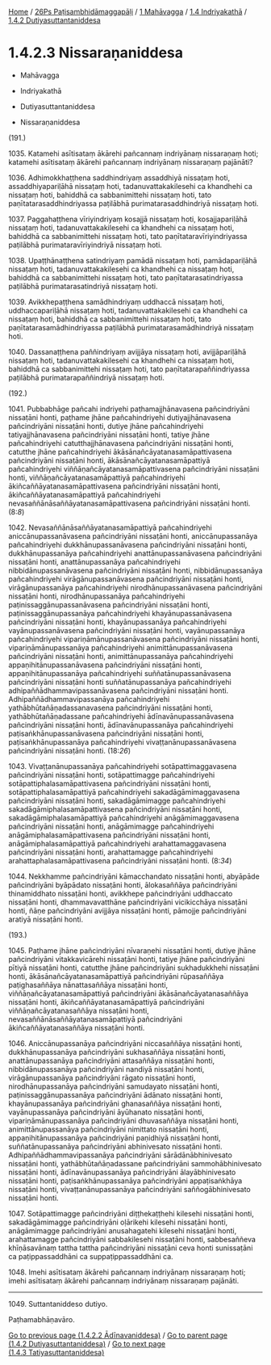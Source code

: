
[Home](/) / [26Ps Paṭisambhidāmaggapāḷi](../../../../26Ps.md) / [1 Mahāvagga](../../../1.md) / [1.4 Indriyakathā](../../1.4.md) / [1.4.2 Dutiyasuttantaniddesa](../1.4.2.md)

# 1.4.2.3 Nissaraṇaniddesa

* Mahāvagga

* Indriyakathā

* Dutiyasuttantaniddesa

* Nissaraṇaniddesa

(191.)

1035\. Katamehi asītisataṃ ākārehi pañcannaṃ indriyānaṃ nissaraṇaṃ hoti; katamehi asītisataṃ ākārehi pañcannaṃ indriyānaṃ nissaraṇaṃ pajānāti?

1036\. Adhimokkhaṭṭhena saddhindriyaṃ assaddhiyā nissaṭaṃ hoti, assaddhiyapariḷāhā nissaṭaṃ hoti, tadanuvattakakilesehi ca khandhehi ca nissaṭaṃ hoti, bahiddhā ca sabbanimittehi nissaṭaṃ hoti, tato paṇītatarasaddhindriyassa paṭilābhā purimatarasaddhindriyā nissaṭaṃ hoti.

1037\. Paggahaṭṭhena vīriyindriyaṃ kosajjā nissaṭaṃ hoti, kosajjapariḷāhā nissaṭaṃ hoti, tadanuvattakakilesehi ca khandhehi ca nissaṭaṃ hoti, bahiddhā ca sabbanimittehi nissaṭaṃ hoti, tato paṇītataravīriyindriyassa paṭilābhā purimataravīriyindriyā nissaṭaṃ hoti.

1038\. Upaṭṭhānaṭṭhena satindriyaṃ pamādā nissaṭaṃ hoti, pamādapariḷāhā nissaṭaṃ hoti, tadanuvattakakilesehi ca khandhehi ca nissaṭaṃ hoti, bahiddhā ca sabbanimittehi nissaṭaṃ hoti, tato paṇītatarasatindriyassa paṭilābhā purimatarasatindriyā nissaṭaṃ hoti.

1039\. Avikkhepaṭṭhena samādhindriyaṃ uddhaccā nissaṭaṃ hoti, uddhaccapariḷāhā nissaṭaṃ hoti, tadanuvattakakilesehi ca khandhehi ca nissaṭaṃ hoti, bahiddhā ca sabbanimittehi nissaṭaṃ hoti, tato paṇītatarasamādhindriyassa paṭilābhā purimatarasamādhindriyā nissaṭaṃ hoti.

1040\. Dassanaṭṭhena paññindriyaṃ avijjāya nissaṭaṃ hoti, avijjāpariḷāhā nissaṭaṃ hoti, tadanuvattakakilesehi ca khandhehi ca nissaṭaṃ hoti, bahiddhā ca sabbanimittehi nissaṭaṃ hoti, tato paṇītatarapaññindriyassa paṭilābhā purimatarapaññindriyā nissaṭaṃ hoti.

(192.)

1041\. Pubbabhāge pañcahi indriyehi paṭhamajjhānavasena pañcindriyāni nissaṭāni honti, paṭhame jhāne pañcahindriyehi dutiyajjhānavasena pañcindriyāni nissaṭāni honti, dutiye jhāne pañcahindriyehi tatiyajjhānavasena pañcindriyāni nissaṭāni honti, tatiye jhāne pañcahindriyehi catutthajjhānavasena pañcindriyāni nissaṭāni honti, catutthe jhāne pañcahindriyehi ākāsānañcāyatanasamāpattivasena pañcindriyāni nissaṭāni honti, ākāsānañcāyatanasamāpattiyā pañcahindriyehi viññāṇañcāyatanasamāpattivasena pañcindriyāni nissaṭāni honti, viññāṇañcāyatanasamāpattiyā pañcahindriyehi ākiñcaññāyatanasamāpattivasena pañcindriyāni nissaṭāni honti, ākiñcaññāyatanasamāpattiyā pañcahindriyehi nevasaññānāsaññāyatanasamāpattivasena pañcindriyāni nissaṭāni honti. (8:*8*)

1042\. Nevasaññānāsaññāyatanasamāpattiyā pañcahindriyehi aniccānupassanāvasena pañcindriyāni nissaṭāni honti, aniccānupassanāya pañcahindriyehi dukkhānupassanāvasena pañcindriyāni nissaṭāni honti, dukkhānupassanāya pañcahindriyehi anattānupassanāvasena pañcindriyāni nissaṭāni honti, anattānupassanāya pañcahindriyehi nibbidānupassanāvasena pañcindriyāni nissaṭāni honti, nibbidānupassanāya pañcahindriyehi virāgānupassanāvasena pañcindriyāni nissaṭāni honti, virāgānupassanāya pañcahindriyehi nirodhānupassanāvasena pañcindriyāni nissaṭāni honti, nirodhānupassanāya pañcahindriyehi paṭinissaggānupassanāvasena pañcindriyāni nissaṭāni honti, paṭinissaggānupassanāya pañcahindriyehi khayānupassanāvasena pañcindriyāni nissaṭāni honti, khayānupassanāya pañcahindriyehi vayānupassanāvasena pañcindriyāni nissaṭāni honti, vayānupassanāya pañcahindriyehi vipariṇāmānupassanāvasena pañcindriyāni nissaṭāni honti, vipariṇāmānupassanāya pañcahindriyehi animittānupassanāvasena pañcindriyāni nissaṭāni honti, animittānupassanāya pañcahindriyehi appaṇihitānupassanāvasena pañcindriyāni nissaṭāni honti, appaṇihitānupassanāya pañcahindriyehi suññatānupassanāvasena pañcindriyāni nissaṭāni honti suññatānupassanāya pañcahindriyehi adhipaññādhammavipassanāvasena pañcindriyāni nissaṭāni honti. Adhipaññādhammavipassanāya pañcahindriyehi yathābhūtañāṇadassanavasena pañcindriyāni nissaṭāni honti, yathābhūtañāṇadassane pañcahindriyehi ādīnavānupassanāvasena pañcindriyāni nissaṭāni honti, ādīnavānupassanāya pañcahindriyehi paṭisaṅkhānupassanāvasena pañcindriyāni nissaṭāni honti, paṭisaṅkhānupassanāya pañcahindriyehi vivaṭṭanānupassanāvasena pañcindriyāni nissaṭāni honti. (18:*26*)

1043\. Vivaṭṭanānupassanāya pañcahindriyehi sotāpattimaggavasena pañcindriyāni nissaṭāni honti, sotāpattimagge pañcahindriyehi sotāpattiphalasamāpattivasena pañcindriyāni nissaṭāni honti, sotāpattiphalasamāpattiyā pañcahindriyehi sakadāgāmimaggavasena pañcindriyāni nissaṭāni honti, sakadāgāmimagge pañcahindriyehi sakadāgāmiphalasamāpattivasena pañcindriyāni nissaṭāni honti, sakadāgāmiphalasamāpattiyā pañcahindriyehi anāgāmimaggavasena pañcindriyāni nissaṭāni honti, anāgāmimagge pañcahindriyehi anāgāmiphalasamāpattivasena pañcindriyāni nissaṭāni honti, anāgāmiphalasamāpattiyā pañcahindriyehi arahattamaggavasena pañcindriyāni nissaṭāni honti, arahattamagge pañcahindriyehi arahattaphalasamāpattivasena pañcindriyāni nissaṭāni honti. (8:*34*)

1044\. Nekkhamme pañcindriyāni kāmacchandato nissaṭāni honti, abyāpāde pañcindriyāni byāpādato nissaṭāni honti, ālokasaññāya pañcindriyāni thinamiddhato nissaṭāni honti, avikkhepe pañcindriyāni uddhaccato nissaṭāni honti, dhammavavatthāne pañcindriyāni vicikicchāya nissaṭāni honti, ñāṇe pañcindriyāni avijjāya nissaṭāni honti, pāmojje pañcindriyāni aratiyā nissaṭāni honti.

(193.)

1045\. Paṭhame jhāne pañcindriyāni nīvaraṇehi nissaṭāni honti, dutiye jhāne pañcindriyāni vitakkavicārehi nissaṭāni honti, tatiye jhāne pañcindriyāni pītiyā nissaṭāni honti, catutthe jhāne pañcindriyāni sukhadukkhehi nissaṭāni honti, ākāsānañcāyatanasamāpattiyā pañcindriyāni rūpasaññāya paṭighasaññāya nānattasaññāya nissaṭāni honti, viññāṇañcāyatanasamāpattiyā pañcindriyāni ākāsānañcāyatanasaññāya nissaṭāni honti, ākiñcaññāyatanasamāpattiyā pañcindriyāni viññāṇañcāyatanasaññāya nissaṭāni honti, nevasaññānāsaññāyatanasamāpattiyā pañcindriyāni ākiñcaññāyatanasaññāya nissaṭāni honti.

1046\. Aniccānupassanāya pañcindriyāni niccasaññāya nissaṭāni honti, dukkhānupassanāya pañcindriyāni sukhasaññāya nissaṭāni honti, anattānupassanāya pañcindriyāni attasaññāya nissaṭāni honti, nibbidānupassanāya pañcindriyāni nandiyā nissaṭāni honti, virāgānupassanāya pañcindriyāni rāgato nissaṭāni honti, nirodhānupassanāya pañcindriyāni samudayato nissaṭāni honti, paṭinissaggānupassanāya pañcindriyāni ādānato nissaṭāni honti, khayānupassanāya pañcindriyāni ghanasaññāya nissaṭāni honti, vayānupassanāya pañcindriyāni āyūhanato nissaṭāni honti, vipariṇāmānupassanāya pañcindriyāni dhuvasaññāya nissaṭāni honti, animittānupassanāya pañcindriyāni nimittato nissaṭāni honti, appaṇihitānupassanāya pañcindriyāni paṇidhiyā nissaṭāni honti, suññatānupassanāya pañcindriyāni abhinivesato nissaṭāni honti. Adhipaññādhammavipassanāya pañcindriyāni sārādānābhinivesato nissaṭāni honti, yathābhūtañāṇadassane pañcindriyāni sammohābhinivesato nissaṭāni honti, ādīnavānupassanāya pañcindriyāni ālayābhinivesato nissaṭāni honti, paṭisaṅkhānupassanāya pañcindriyāni appaṭisaṅkhāya nissaṭāni honti, vivaṭṭanānupassanāya pañcindriyāni saññogābhinivesato nissaṭāni honti.

1047\. Sotāpattimagge pañcindriyāni diṭṭhekaṭṭhehi kilesehi nissaṭāni honti, sakadāgāmimagge pañcindriyāni oḷārikehi kilesehi nissaṭāni honti, anāgāmimagge pañcindriyāni anusahagatehi kilesehi nissaṭāni honti, arahattamagge pañcindriyāni sabbakilesehi nissaṭāni honti, sabbesaññeva khīṇāsavānaṃ tattha tattha pañcindriyāni nissaṭāni ceva honti sunissaṭāni ca paṭippassaddhāni ca suppaṭippassaddhāni ca.

1048\. Imehi asītisataṃ ākārehi pañcannaṃ indriyānaṃ nissaraṇaṃ hoti; imehi asītisataṃ ākārehi pañcannaṃ indriyānaṃ nissaraṇaṃ pajānāti.

---

1049\. Suttantaniddeso dutiyo.

  
Paṭhamabhāṇavāro.



[Go to previous page (1.4.2.2 Ādīnavaniddesa)](1.4.2.2.md) / [Go to parent page (1.4.2 Dutiyasuttantaniddesa)](../1.4.2.md) / [Go to next page (1.4.3 Tatiyasuttantaniddesa)](../1.4.3.md)


